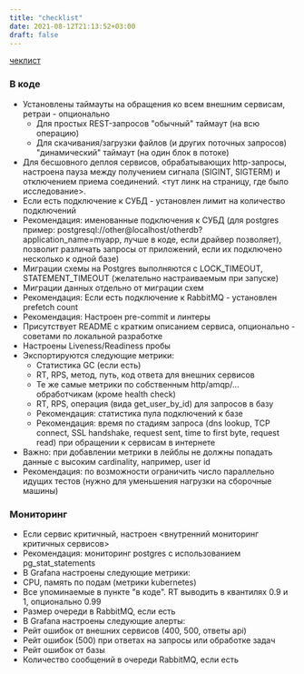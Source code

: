 ```yaml
---
title: "checklist"
date: 2021-08-12T21:13:52+03:00
draft: false
---
```


[чеклист](https://t.me/oleg_log/4825?comment=15526)

### В коде

* Установлены таймауты на обращения ко всем внешним сервисам, ретраи - опционально
  * Для простых REST-запросов "обычный" таймаут (на всю операцию)
  * Для скачивания/загрузки файлов (и других поточных запросов) "динамический" таймаут (на один блок в потоке)
* Для бесшовного деплоя сервисов, обрабатывающих http-запросы, настроена пауза между получением сигнала (SIGINT, SIGTERM) и отключением приема соединений. <тут линк на страницу, где было исследование>.
* Если есть подключение к СУБД - установлен лимит на количество подключений
* Рекомендация: именованные подключения к СУБД (для postgres пример: postgresql://other@localhost/otherdb?application_name=myapp, лучше в коде, если драйвер позволяет), позволит различать запросы от приложений, если их подключено несколько к одной базе)
* Миграции схемы на Postgres выполняются с LOCK\_TIMEOUT, STATEMENT\_TIMEOUT (желательно настраиваемым при запуске)
* Миграции данных отдельно от миграции схем
* Рекомендация: Если есть подключение к RabbitMQ - установлен prefetch count
* Рекомендация: Настроен pre-commit и линтеры
* Присутствует README с кратким описанием сервиса, опционально - советами по локальной разработке
* Настроены Liveness/Readiness пробы
* Экспортируются следующие метрики: 
  * Статистика GC (если есть)
  * RT, RPS, метод, путь, код ответа для внешних сервисов
  * Те же самые метрики по собственным http/amqp/... обработчикам (кроме health check)
  * RT, RPS, операция (вида get_user_by_id) для запросов в базу
  * Рекомендация: статистика пула подключений к базе
  * Рекомендация: время по стадиям запроса (dns lookup, TCP connect, SSL handshake, request sent, time to first byte, request read) при обращении к сервисам в интернете
* Важно: при добавлении метрики в лейблы не должны попадать данные с высоким cardinality, например, user id
* Рекомендация: по возможности ограничить число параллельно идущих тестов (нужно для уменьшения нагрузки на сборочные машины)

### Мониторинг

* Если сервис критичный, настроен <внутренний мониторинг критичных сервисов>
* Рекомендация: мониторинг postgres с использованием pg\_stat\_statements
* В Grafana настроены следующие метрики:
 * CPU, память по подам (метрики kubernetes)
 * Все упоминаемые в пункте "в коде". RT выводить в квантилях 0.9 и 1, опционально 0.99
 * Размер очереди в RabbitMQ, если есть
* В Grafana настроены следующие алерты:
 * Рейт ошибок от внешних сервисов (400, 500, ответы api)
 * Рейт ошибок (500) при ответах на запросы или обработке задач
 * Рейт ошибок от базы
 * Количество сообщений в очереди RabbitMQ, если есть
